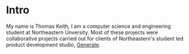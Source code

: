 # Intro
My name is Thomas Keith, I am a computer science and engineering student at Northeastern Unversity. 
Most of these projects were collaborative projects carried out for clients of Northeastern's
student led product development studio, [Generate](https://web.northeastern.edu/generate/). 
